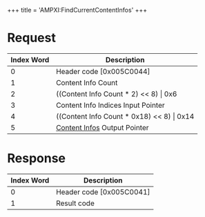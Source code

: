 +++
title = 'AMPXI:FindCurrentContentInfos'
+++

# Request

| Index Word | Description                                                                         |
|------------|-------------------------------------------------------------------------------------|
| 0          | Header code \[0x005C0044\]                                                          |
| 1          | Content Info Count                                                                  |
| 2          | ((Content Info Count \* 2) \<\< 8) \| 0x6                                           |
| 3          | Content Info Indices Input Pointer                                                  |
| 4          | ((Content Info Count \* 0x18) \<\< 8) \| 0x14                                       |
| 5          | [Content Infos](Application_Manager_Services#contentinfo "wikilink") Output Pointer |

# Response

| Index Word | Description                |
|------------|----------------------------|
| 0          | Header code \[0x005C0041\] |
| 1          | Result code                |
